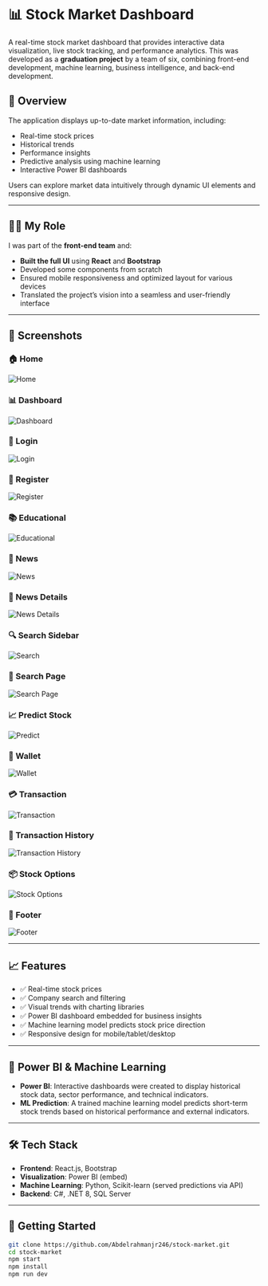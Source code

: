 # 📊 Stock Market Dashboard

A real-time stock market dashboard that provides interactive data visualization, live stock tracking, and performance analytics. This was developed as a **graduation project** by a team of six, combining front-end development, machine learning, business intelligence, and back-end development.

## 🚀 Overview

The application displays up-to-date market information, including:
- Real-time stock prices
- Historical trends
- Performance insights
- Predictive analysis using machine learning
- Interactive Power BI dashboards

Users can explore market data intuitively through dynamic UI elements and responsive design.

---

## 👨‍💻 My Role

I was part of the **front-end team** and:
- **Built the full UI** using **React** and **Bootstrap**
- Developed some components from scratch
- Ensured mobile responsiveness and optimized layout for various devices
- Translated the project’s vision into a seamless and user-friendly interface

---

## 📸 Screenshots

### 🏠 Home
![Home](./screenshots/Home.jpg)

### 📊 Dashboard
![Dashboard](./screenshots/Dashboard.jpg)

### 🔐 Login
![Login](./screenshots/Login.jpg)

### 📝 Register
![Register](./screenshots/Register.jpg)

### 📚 Educational
![Educational](./screenshots/Educational.png)

### 📰 News
![News](./screenshots/News.jpg)

### 📰 News Details
![News Details](./screenshots/NewsDetails.png)

### 🔍 Search Sidebar
![Search](./screenshots/Search.png)

### 🔎 Search Page
![Search Page](./screenshots/SearchPage.png)

### 📈 Predict Stock
![Predict](./screenshots/Predict.jpg)

### 💼 Wallet
![Wallet](./screenshots/Wallet.jpg)

### 💳 Transaction
![Transaction](./screenshots/Transactionjpg.jpg)

### 🧾 Transaction History
![Transaction History](./screenshots/TransactionHistory.jpg)

### 📦 Stock Options
![Stock Options](./screenshots/StockOpttions.jpg)

### 🦶 Footer
![Footer](./screenshots/Footer.jpg)

---

## 📈 Features

- ✅ Real-time stock prices
- ✅ Company search and filtering
- ✅ Visual trends with charting libraries
- ✅ Power BI dashboard embedded for business insights
- ✅ Machine learning model predicts stock price direction
- ✅ Responsive design for mobile/tablet/desktop

---

## 🧠 Power BI & Machine Learning

- **Power BI**: Interactive dashboards were created to display historical stock data, sector performance, and technical indicators.
- **ML Prediction**: A trained machine learning model predicts short-term stock trends based on historical performance and external indicators.

---

## 🛠️ Tech Stack

- **Frontend**: React.js, Bootstrap 
- **Visualization**: Power BI (embed)
- **Machine Learning**: Python, Scikit-learn (served predictions via API)
- **Backend**: C#, .NET 8, SQL Server

---

## 📁 Getting Started

```bash
git clone https://github.com/Abdelrahmanjr246/stock-market.git
cd stock-market
npm start
npm install
npm run dev
